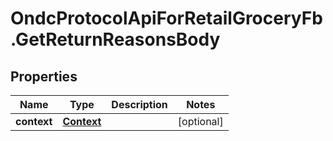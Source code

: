 # OndcProtocolApiForRetailGroceryFb.GetReturnReasonsBody

## Properties
Name | Type | Description | Notes
------------ | ------------- | ------------- | -------------
**context** | [**Context**](Context.md) |  | [optional] 
